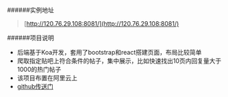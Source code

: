 ######实例地址
> [http://120.76.29.108:8081/](http://120.76.29.108:8081/)

######项目说明
- 后端基于Koa开发，套用了bootstrap和react搭建页面，布局比较简单
- 爬取指定贴吧上符合条件的帖子，集中展示，比如快速找出10页内回复量大于1000的热门帖子
- 该项目布置在阿里云上
- [github传送门](https://github.com/woxixiulayin/tiebadig_node)

